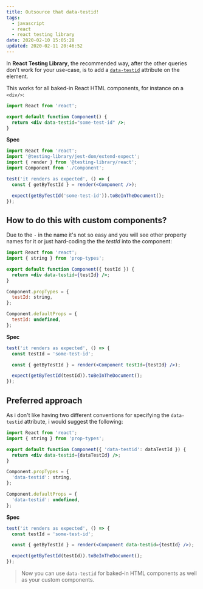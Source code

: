 ```yaml
---
title: Outsource that data-testid!
tags:
  - javascript
  - react
  - react testing library
date: 2020-02-10 15:05:28
updated: 2020-02-11 20:46:52
---
```


In **React Testing Library**, the recommended way, after the other queries don't work for your use-case, is to add a [`data-testid`](https://testing-library.com/docs/dom-testing-library/api-queries#bytestid) attribute on the element.

This works for all baked-in React HTML components, for instance on a `<div/>`:

```jsx
import React from 'react';

export default function Component() {
  return <div data-testid="some-test-id" />;
}
```

**Spec**

```jsx
import React from 'react';
import '@testing-library/jest-dom/extend-expect';
import { render } from '@testing-library/react';
import Component from './Component';

test('it renders as expected', () => {
  const { getByTestId } = render(<Component />);

  expect(getByTestId('some-test-id')).toBeInTheDocument();
});
```

## How to do this with custom components?

Due to the `-` in the name it's not so easy and you will see other property names for it or just hard-coding the the _testId_ into the component:

```jsx
import React from 'react';
import { string } from 'prop-types';

export default function Component({ testId }) {
  return <div data-testid={testId} />;
}

Component.propTypes = {
  testId: string,
};

Component.defaultProps = {
  testId: undefined,
};
```

**Spec**

```jsx
test('it renders as expected', () => {
  const testId = 'some-test-id';

  const { getByTestId } = render(<Component testId={testId} />);

  expect(getByTestId(testId)).toBeInTheDocument();
});
```

## Preferred approach

As i don't like having two different conventions for specifying the `data-testid` attribute, i would suggest the following:

```jsx
import React from 'react';
import { string } from 'prop-types';

export default function Component({ 'data-testid': dataTestId }) {
  return <div data-testid={dataTestId} />;
}

Component.propTypes = {
  'data-testid': string,
};

Component.defaultProps = {
  'data-testid': undefined,
};
```

**Spec**

```jsx
test('it renders as expected', () => {
  const testId = 'some-test-id';

  const { getByTestId } = render(<Component data-testid={testId} />);

  expect(getByTestId(testId)).toBeInTheDocument();
});
```

> Now you can use `data-testid` for baked-in HTML components as well as your custom components.
